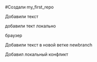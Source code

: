 #Создали my_first_repo


Добавили текст 



добавили тект локально


браузер


Добавили текст в новой ветке newbranch 


Добавил локальный конфликт 

